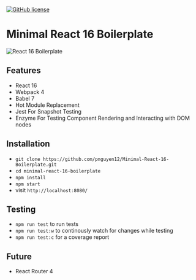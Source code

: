 [![GitHub license](https://img.shields.io/badge/license-MIT-blue.svg)](https://github.com/pnguyen12/Minimal-React-16-Boilerplate/blob/master/LICENSE)

# Minimal React 16 Boilerplate

<img src="https://image.ibb.co/inGKQV/Screen-Shot-2018-11-23-at-6-43-14-PM.png" alt="React 16 Boilerplate" align="center" />

## Features

* React 16
* Webpack 4
* Babel 7
* Hot Module Replacement
* Jest For Snapshot Testing
* Enzyme For Testing Component Rendering and Interacting with DOM nodes

## Installation

* `git clone https://github.com/pnguyen12/Minimal-React-16-Boilerplate.git`
* `cd minimal-react-16-boilerplate`
* `npm install`
* `npm start`
* visit `http://localhost:8080/`

## Testing

* `npm run test` to run tests
* `npm run test:w` to continously watch for changes while testing
* `npm run test:c` for a coverage report

## Future
* React Router 4
